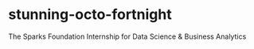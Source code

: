 # stunning-octo-fortnight
The Sparks Foundation Internship for Data Science &amp; Business Analytics
